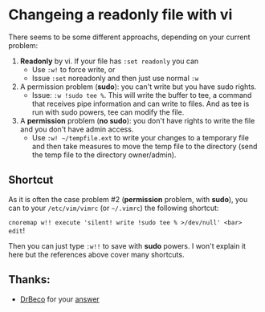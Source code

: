 # Changeing a readonly file with vi
There seems to be some different approachs, depending on your current problem:

1. **Readonly** by vi. If your file has ```:set readonly``` you can
    * Use ```:w!``` to force write, or
    * Issue ```:set``` noreadonly and then just use normal ```:w```
2. A permission problem (**sudo**): you can't write but you have sudo rights.
    * Issue: ```:w !sudo tee %```. This will write the buffer to tee, a command that receives pipe information and can write to files. And as tee is run with sudo powers, tee can modify the file.
3. A **permission** problem (**no sudo**): you don't have rights to write the file and you don't have admin access.
    * Use ```:w! ~/tempfile.ext``` to write your changes to a temporary file and then take measures to move the temp file to the directory (send the temp file to the directory owner/admin).

## Shortcut

As it is often the case problem #2 (**permission** problem, with **sudo**), you can to your ```/etc/vim/vimrc``` (or ```~/.vimrc```) the following shortcut:

```cnoremap w!! execute 'silent! write !sudo tee % >/dev/null' <bar> edit```!

Then you can just type ```:w!!``` to save with **sudo** powers. I won't explain it here but the references above cover many shortcuts.

## Thanks: 
* [DrBeco](https://superuser.com/users/93204/drbeco) for your [answer](https://superuser.com/a/785016)

